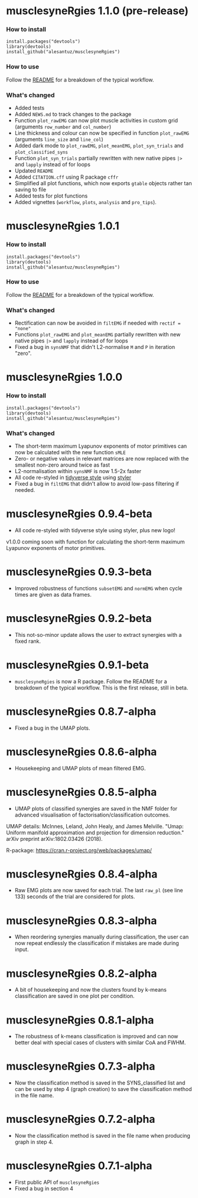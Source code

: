 # musclesyneRgies 1.1.0 (pre-release)

### How to install
```
install.packages("devtools")
library(devtools)
install_github("alesantuz/musclesyneRgies")
```
### How to use
Follow the [README](https://github.com/alesantuz/musclesyneRgies/blob/master/README.md) for a breakdown of the typical workflow.

### What's changed
- Added tests
- Added `NEWS.md` to track changes to the package
- Function `plot_rawEMG` can now plot muscle activities in custom grid (arguments `row_number` and `col_number`)
- Line thickness and colour can now be specified in function `plot_rawEMG` (arguments `line_size` and `line_col`)
- Added dark mode to `plot_rawEMG`, `plot_meanEMG`, `plot_syn_trials` and `plot_classified_syns`
- Function `plot_syn_trials` partially rewritten with new native pipes `|>` and `lapply` instead of for loops
- Updated `README`
- Added `CITATION.cff` using R package `cffr`
- Simplified all plot functions, which now exports `gtable` objects rather tan saving to file
- Added tests for plot functions
- Added vignettes (`workflow`, `plots`, `analysis` and `pro_tips`).

# musclesyneRgies 1.0.1

### How to install
```
install.packages("devtools")
library(devtools)
install_github("alesantuz/musclesyneRgies")
```
### How to use
Follow the [README](https://github.com/alesantuz/musclesyneRgies/blob/master/README.md) for a breakdown of the typical workflow.

### What's changed
- Rectification can now be avoided in `filtEMG` if needed with `rectif = "none"`
- Functions `plot_rawEMG` and `plot_meanEMG` partially rewritten with new native pipes `|>` and `lapply` instead of for loops
- Fixed a bug in `synsNMF` that didn't L2-normalise `M` and `P` in iteration "zero".

# musclesyneRgies 1.0.0

### How to install
```
install.packages("devtools")
library(devtools)
install_github("alesantuz/musclesyneRgies")
```
### What's changed
- The short-term maximum Lyapunov exponents of motor primitives can now be calculated with the new function `sMLE`
- Zero- or negative values in relevant matrices are now replaced with the smallest non-zero around twice as fast
- L2-normalisation within `synsNMF` is now 1.5-2x faster
- All code re-styled in [tidyverse style](https://style.tidyverse.org/) using [styler](https://styler.r-lib.org/)
- Fixed a bug in `filtEMG` that didn't allow to avoid low-pass filtering if needed.

# musclesyneRgies 0.9.4-beta

- All code re-styled with tidyverse style using styler, plus new logo!

v1.0.0 coming soon with function for calculating the short-term maximum Lyapunov exponents of motor primitives.

# musclesyneRgies 0.9.3-beta

- Improved robustness of functions `subsetEMG` and `normEMG` when cycle times are given as data frames.

# musclesyneRgies 0.9.2-beta

- This not-so-minor update allows the user to extract synergies with a fixed rank.

# musclesyneRgies 0.9.1-beta

- `musclesyneRgies` is now a R package. Follow the README for a breakdown of the typical workflow. This is the first release, still in beta.

# musclesyneRgies 0.8.7-alpha

- Fixed a bug in the UMAP plots.

# musclesyneRgies 0.8.6-alpha

- Housekeeping and UMAP plots of mean filtered EMG.

# musclesyneRgies 0.8.5-alpha

- UMAP plots of classified synergies are saved in the NMF folder for advanced visualisation of factorisation/classification outcomes.

UMAP details:
McInnes, Leland, John Healy, and James Melville. "Umap: Uniform manifold approximation and projection for dimension reduction." arXiv preprint arXiv:1802.03426 (2018).

R-package:
https://cran.r-project.org/web/packages/umap/

# musclesyneRgies 0.8.4-alpha

- Raw EMG plots are now saved for each trial. The last `raw_pl` (see line 133) seconds of the trial are considered for plots.

# musclesyneRgies 0.8.3-alpha

- When reordering synergies manually during classification, the user can now repeat endlessly the classification if mistakes are made during input.

# musclesyneRgies 0.8.2-alpha

- A bit of housekeeping and now the clusters found by k-means classification are saved in one plot per condition.

# musclesyneRgies 0.8.1-alpha

- The robustness of k-means classification is improved and can now better deal with special cases of clusters with similar CoA and FWHM.

# musclesyneRgies 0.7.3-alpha

- Now the classification method is saved in the SYNS_classified list and can be used by step 4 (graph creation) to save the classification method in the file name.

# musclesyneRgies 0.7.2-alpha

- Now the classification method is saved in the file name when producing graph in step 4.

# musclesyneRgies 0.7.1-alpha

- First public API of `musclesyneRgies`
- Fixed a bug in section 4
